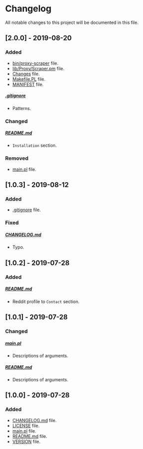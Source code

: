 # Changelog

All notable changes to this project will be documented in this file.

## [2.0.0] - 2019-08-20

### Added

- [bin/proxy-scraper](bin/proxy-scraper) file.
- [lib/Proxy/Scraper.pm](lib/Proxy/Scraper.pm) file.
- [Changes](Changes) file.
- [Makefile.PL](Makefile.PL) file.
- [MANIFEST](MANIFEST) file.

##### [.gitignore](.gitignore)

- Patterns.

### Changed

##### [README.md](README.md)

- `Installation` section.

### Removed

- [main.pl](main.pl) file.

## [1.0.3] - 2019-08-12

### Added

- [.gitignore](.gitignore) file.

### Fixed

##### [CHANGELOG.md](CHANGELOG.md)

- Typo.

## [1.0.2] - 2019-07-28

### Added

##### [README.md](README.md)

- Reddit profile to `Contact` section.

## [1.0.1] - 2019-07-28

### Changed

##### [main.pl](main.pl)

- Descriptions of arguments.

##### [README.md](README.md)

- Descriptions of arguments.

## [1.0.0] - 2019-07-28

### Added

- [CHANGELOG.md](CHANGELOG.md) file.
- [LICENSE](LICENSE) file.
- [main.pl](main.pl) file.
- [README.md](README.md) file.
- [VERSION](VERSION) file.
